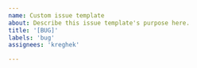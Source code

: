 ```yaml
---
name: Custom issue template
about: Describe this issue template's purpose here.
title: '[BUG]'
labels: 'bug'
assignees: 'kreghek'

---
```



